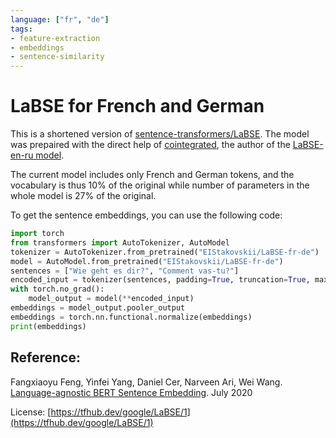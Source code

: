 ```yaml
---
language: ["fr", "de"]
tags:
- feature-extraction
- embeddings
- sentence-similarity
---
```

# LaBSE for French and German
This is a shortened version of [sentence-transformers/LaBSE](https://huggingface.co/sentence-transformers/LaBSE). The model was prepaired with the direct help of [cointegrated](https://huggingface.co/cointegrated), the author of the [LaBSE-en-ru model](https://huggingface.co/cointegrated/LaBSE-en-ru).

The current model includes only French and German tokens, and the vocabulary is thus 10% of the original while number of parameters in the whole model is 27% of the original.
 
To get the sentence embeddings, you can  use the following code:
```python
import torch
from transformers import AutoTokenizer, AutoModel
tokenizer = AutoTokenizer.from_pretrained("EIStakovskii/LaBSE-fr-de")
model = AutoModel.from_pretrained("EIStakovskii/LaBSE-fr-de")
sentences = ["Wie geht es dir?", "Comment vas-tu?"]
encoded_input = tokenizer(sentences, padding=True, truncation=True, max_length=64, return_tensors='pt')
with torch.no_grad():
    model_output = model(**encoded_input)
embeddings = model_output.pooler_output
embeddings = torch.nn.functional.normalize(embeddings)
print(embeddings)
```

## Reference:
Fangxiaoyu Feng, Yinfei Yang, Daniel Cer, Narveen Ari, Wei Wang. [Language-agnostic BERT Sentence Embedding](https://arxiv.org/abs/2007.01852). July 2020

License: [https://tfhub.dev/google/LaBSE/1](https://tfhub.dev/google/LaBSE/1)
